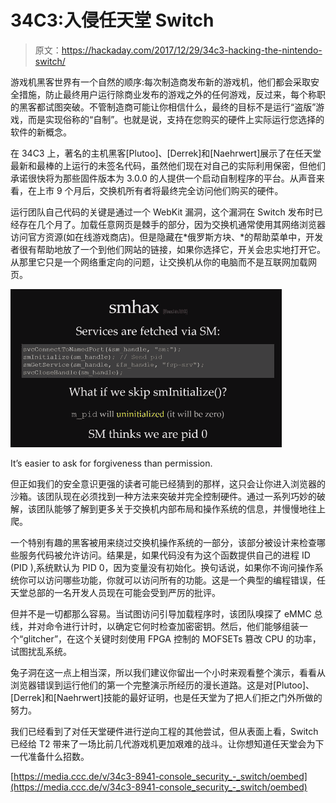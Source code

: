 # 34C3:入侵任天堂 Switch

> 原文：<https://hackaday.com/2017/12/29/34c3-hacking-the-nintendo-switch/>

游戏机黑客世界有一个自然的顺序:每次制造商发布新的游戏机，他们都会采取安全措施，防止最终用户运行除商业发布的游戏之外的任何游戏，反过来，每个称职的黑客都试图突破。不管制造商可能让你相信什么，最终的目标不是运行“盗版”游戏，而是实现俗称的“自制”。也就是说，支持在您购买的硬件上实际运行您选择的软件的新概念。

在 34C3 上，著名的主机黑客[Plutoo]、[Derrek]和[Naehrwert]展示了在任天堂最新和最棒的上运行的未签名代码，虽然他们现在对自己的实际利用保密，但他们承诺很快将为那些固件版本为 3.0.0 的人提供一个启动自制程序的平台。从声音来看，在上市 9 个月后，交换机所有者将最终完全访问他们购买的硬件。

运行团队自己代码的关键是通过一个 WebKit 漏洞，这个漏洞在 Switch 发布时已经存在几个月了。加载任意网页是棘手的部分，因为交换机通常使用其网络浏览器访问官方资源(如在线游戏商店)。但是隐藏在*俄罗斯方块、*的帮助菜单中，开发者很有帮助地放了一个到他们网站的链接，如果你选择它，开关会忠实地打开它。从那里它只是一个网络重定向的问题，让交换机从你的电脑而不是互联网加载网页。

[![](img/e2dda5eb33404de501c5dbd9fca2a08f.png)](https://hackaday.com/wp-content/uploads/2017/12/switchhack_detail.png)

It’s easier to ask for forgiveness than permission.

但正如我们的安全意识更强的读者可能已经猜到的那样，这只会让你进入浏览器的沙箱。该团队现在必须找到一种方法来突破并完全控制硬件。通过一系列巧妙的破解，该团队能够了解到更多关于交换机内部布局和操作系统的信息，并慢慢地往上爬。

一个特别有趣的黑客被用来绕过交换机操作系统的一部分，该部分被设计来检查哪些服务代码被允许访问。结果是，如果代码没有为这个函数提供自己的进程 ID (PID ),系统默认为 PID 0，因为变量没有初始化。换句话说，如果你不询问操作系统你可以访问哪些功能，你就可以访问所有的功能。这是一个典型的编程错误，任天堂总部的一名开发人员现在可能会受到严厉的批评。

但并不是一切都那么容易。当试图访问引导加载程序时，该团队嗅探了 eMMC 总线，并对命令进行计时，以确定它何时检查加密密钥。然后，他们能够组装一个“glitcher”，在这个关键时刻使用 FPGA 控制的 MOFSETs 篡改 CPU 的功率，试图扰乱系统。

兔子洞在这一点上相当深，所以我们建议你留出一个小时来观看整个演示，看看从浏览器错误到运行他们的第一个完整演示所经历的漫长道路。这是对[Plutoo]、[Derrek]和[Naehrwert]技能的最好证明，也是任天堂为了把人们拒之门外所做的努力。

我们已经看到了对任天堂硬件进行逆向工程的其他尝试，但从表面上看，Switch 已经给 T2 带来了一场比前几代游戏机更加艰难的战斗。让你想知道任天堂会为下一代准备什么招数。

[https://media.ccc.de/v/34c3-8941-console_security_-_switch/oembed](https://media.ccc.de/v/34c3-8941-console_security_-_switch/oembed)